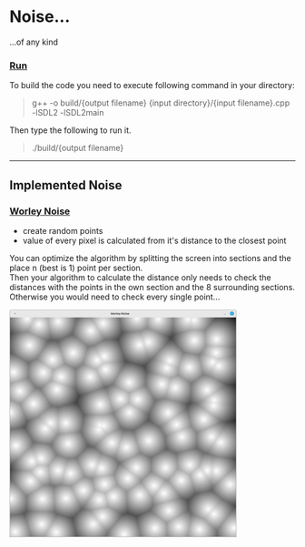 # Noise...

...of any kind

### <u>Run</u>

To build the code you need to execute following command in your directory:

> g++ -o build/{output filename} {input directory}/{input filename}.cpp -lSDL2 -lSDL2main

Then type the following to run it.

> ./build/{output filename}

---
## Implemented Noise

### <u>Worley Noise</u>

- create random points
- value of every pixel is calculated from it's distance to the closest point

You can optimize the algorithm by splitting the screen into sections and the place n (best is 1) point per section. \
Then your algorithm to calculate the distance only needs to check the distances with the points in the own section and the 8 surrounding sections. \
Otherwise you would need to check every single point...

<img src="https://github.com/pi-tronic/Noise/blob/1-worley-noise/screenshots/worley_noise_01.png" width="400" height="400">
